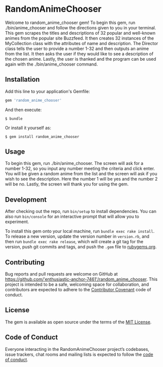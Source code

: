# RandomAnimeChooser

Welcome to random_anime_chooser gem! To begin this gem, run ./bin/anime_chooser and follow the directions given to you in your terminal. This gem scrapes the titles and descriptions of 32 popular and well-known animes from the popular site Buzzfeed. It then creates 32 instances of the MyCollection class with the attributes of name and description. The Director class tells the user to provide a number 1-32 and then outputs an anime from the list. It then asks the user if they would like to see a description of the chosen anime. Lastly, the user is thanked and the program can be used again with the ./bin/anime_chooser command. 

## Installation

Add this line to your application's Gemfile:

```ruby
gem 'random_anime_chooser'
```

And then execute:

    $ bundle

Or install it yourself as:

    $ gem install random_anime_chooser

## Usage

To begin this gem, run ./bin/anime_chooser. The screen will ask for a number 1-32, so you input any number meeting the criteria and click enter. You will be given a random anime from the list and the screen will ask if you wish to see the description. Here the number 1 will be yes and the number 2 will be no. Lastly, the screen will thank you for using the gem. 

## Development

After checking out the repo, run `bin/setup` to install dependencies. You can also run `bin/console` for an interactive prompt that will allow you to experiment.

To install this gem onto your local machine, run `bundle exec rake install`. To release a new version, update the version number in `version.rb`, and then run `bundle exec rake release`, which will create a git tag for the version, push git commits and tags, and push the `.gem` file to [rubygems.org](https://rubygems.org).

## Contributing

Bug reports and pull requests are welcome on GitHub at https://github.com/'enthusiastic-anchor-7461'/random_anime_chooser. This project is intended to be a safe, welcoming space for collaboration, and contributors are expected to adhere to the [Contributor Covenant](http://contributor-covenant.org) code of conduct.

## License

The gem is available as open source under the terms of the [MIT License](https://opensource.org/licenses/MIT).

## Code of Conduct

Everyone interacting in the RandomAnimeChooser project’s codebases, issue trackers, chat rooms and mailing lists is expected to follow the [code of conduct](https://github.com/'enthusiastic-anchor-7461'/random_anime_chooser/blob/master/CODE_OF_CONDUCT.md).

